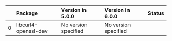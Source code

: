<!-- markdown-link-check-disable -->

|    | Package              | Version in 5.0.0     | Version in 6.0.0     | Status   |
|---:|:---------------------|:---------------------|:---------------------|:---------|
|  0 | libcurl4-openssl-dev | No version specified | No version specified |          |
